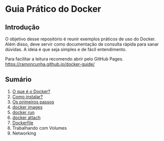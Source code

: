 # Guia Prático do Docker

## Introdução

O objetivo desse repositório é reunir exemplos práticos de uso do Docker. Além disso, deve servir como documentação de consulta rápida para sanar dúvidas. A ideia é que seja simples e de fácil entendimento.

Para facilitar a leitura recomendo abrir pelo GitHub Pages.
https://ramoncunha.github.io/docker-guide/

## Sumário

1. [O que é o Docker?](pages/o-que-docker.md)
2. [Como instalar?](pages/como-instalar.md)
3. [Os primeiros passos](pages/primeiros-passos.md)
4. [docker images](pages/docker-images.md)
5. [docker run](pages/docker-run.md)
6. [docker attach](pages/docker-attach.md)
7. [Dockerfile](pages/dockerfile-.md)
8. Trabalhando com Volumes
9. Networking

